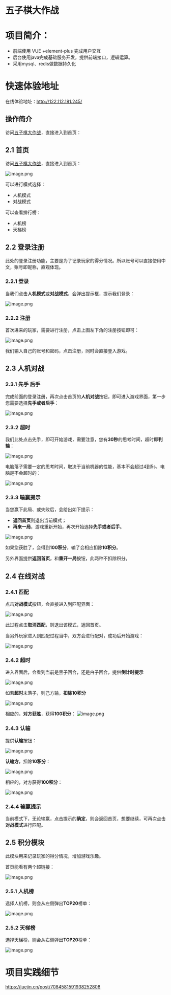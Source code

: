 # 五子棋大作战

# 项目简介：
* 前端使用 VUE +element-plus 完成用户交互
* 后台使用java完成基础服务开发，提供前端接口，逻辑运算。
* 采用mysql、redis做数据持久化

# 快速体验地址
在线体验地址：http://122.112.181.245/

## 操作简介

访问[五子棋大作战](http://122.112.181.245/)，直接进入到首页：


## 2.1 首页
访问[五子棋大作战](http://122.112.181.245/)，直接进入到首页：


![image.png](https://p1-juejin.byteimg.com/tos-cn-i-k3u1fbpfcp/ee35c0d6b02c4eedb676cfc8fc49b234~tplv-k3u1fbpfcp-watermark.image?)

可以进行模式选择：
* 人机模式
* 对战模式

可以查看排行榜：
* 人机榜
* 天梯榜

## 2.2 登录注册
此处的登录注册功能，主要是为了记录玩家的得分情况。所以账号可以直接使用中文，账号即昵称，直观体现。

### 2.2.1 登录
当我们点击**人机模式**或**对战模式**，会弹出提示框，提示我们登录：

![image.png](https://p9-juejin.byteimg.com/tos-cn-i-k3u1fbpfcp/79cacf13a0c048a3b043cf4bde2b66db~tplv-k3u1fbpfcp-watermark.image?)

### 2.2.2 注册
首次进来的玩家，需要进行注册，点击上图左下角的注册按钮即可：

![image.png](https://p6-juejin.byteimg.com/tos-cn-i-k3u1fbpfcp/004386ff4963499fb4242d32da708f47~tplv-k3u1fbpfcp-watermark.image?)

我们输入自己的账号和密码，点击注册，同时会直接登入游戏。



## 2.3 人机对战
### 2.3.1 先手 后手
完成前面的登录注册，再次点击首页的**人机对战**按钮，即可进入游戏界面，第一步您需要选择**先手或者后手**：

![image.png](https://p9-juejin.byteimg.com/tos-cn-i-k3u1fbpfcp/8cb60a395615499c88bce98fd51f6884~tplv-k3u1fbpfcp-watermark.image?)

### 2.3.2 超时
我们此处点击先手，即可开始游戏，需要注意，您有**30秒**的思考时间，超时即**判输**：

![image.png](https://p6-juejin.byteimg.com/tos-cn-i-k3u1fbpfcp/532145c05e094e99812101830f3dcfb8~tplv-k3u1fbpfcp-watermark.image?)

电脑落子需要一定的思考时间，取决于当前机器的性能，基本不会超过4到5s，电脑是不会超时的：


![image.png](https://p9-juejin.byteimg.com/tos-cn-i-k3u1fbpfcp/ee2553296abf45a9a3bde4ebca8a533b~tplv-k3u1fbpfcp-watermark.image?)

### 2.3.3 输赢提示
当您赢下此局、或失败后，会给出如下提示：
* **返回首页**则退出当前模式；
* **再来一局**，游戏重新开始，再次开始选择**先手或者后手**。

![image.png](https://p3-juejin.byteimg.com/tos-cn-i-k3u1fbpfcp/fe615671b79649da9aa2e26819262e7d~tplv-k3u1fbpfcp-watermark.image?)


如果您获胜了，会得到**100积分**，输了会相应扣除**10积分**。

另外界面提供**返回首页**，和**重开一局**按钮，此两种不扣除积分。

## 2.4 在线对战
### 2.4.1 匹配
点击**对战模式**按钮，会直接进入到匹配界面：

![image.png](https://p9-juejin.byteimg.com/tos-cn-i-k3u1fbpfcp/a089ddad83c14bfe90b2290738ecd41c~tplv-k3u1fbpfcp-watermark.image?)

此过程点击**取消匹配**，则退出该模式，返回首页。

当另外玩家进入到匹配过程当中，双方会进行配对，成功后开始游戏：


![image.png](https://p3-juejin.byteimg.com/tos-cn-i-k3u1fbpfcp/777efc6477d0460e8c22300e9c8d763d~tplv-k3u1fbpfcp-watermark.image?)

### 2.4.2 超时
进入界面后，会看到当前是黑子回合，还是白子回合，提供**倒计时提示**


![image.png](https://p6-juejin.byteimg.com/tos-cn-i-k3u1fbpfcp/29481ae443de49afbfc5ef0f1cf239ef~tplv-k3u1fbpfcp-watermark.image?)

如若**超时**未落子，则己方输，**扣除10积分**


![image.png](https://p6-juejin.byteimg.com/tos-cn-i-k3u1fbpfcp/5e199a3b32c84f0b91dbcea40dbaa507~tplv-k3u1fbpfcp-watermark.image?)

相应的，**对方获胜**，获得**100积分**：
![image.png](https://p6-juejin.byteimg.com/tos-cn-i-k3u1fbpfcp/27304d3fb4cb4ec1baa069834d8f5ec7~tplv-k3u1fbpfcp-watermark.image?)

### 2.4.3 认输
提供**认输**按钮：

![image.png](https://p6-juejin.byteimg.com/tos-cn-i-k3u1fbpfcp/c0425f87e3bb4287ae6ad52fe3d4e6cc~tplv-k3u1fbpfcp-watermark.image?)

**认输方**，扣除**10积分**：

![image.png](https://p9-juejin.byteimg.com/tos-cn-i-k3u1fbpfcp/af9c0a50c7c146a38c0a13ee197155b3~tplv-k3u1fbpfcp-watermark.image?)

相应的，对方获得**100积分**：

![image.png](https://p6-juejin.byteimg.com/tos-cn-i-k3u1fbpfcp/25a4a90293234ca8bc052aa7d58697d6~tplv-k3u1fbpfcp-watermark.image?)

### 2.4.4 输赢提示

当前模式下，无论输赢，点击提示的**确定**，则会返回首页，想要继续，可再次点击**对战模式**进行匹配。



## 2.5 积分模块

此模块用来记录玩家的得分情况，增加游戏乐趣。

首页能看有两个超链接：


![image.png](https://p9-juejin.byteimg.com/tos-cn-i-k3u1fbpfcp/121307cfdfe04fe49cbf44eb1838c665~tplv-k3u1fbpfcp-watermark.image?)
### 2.5.1 人机榜
选择人机榜，则会从左侧弹出**TOP20**榜单：


![image.png](https://p3-juejin.byteimg.com/tos-cn-i-k3u1fbpfcp/ab2bc6afe103472388cc3772bba0dae6~tplv-k3u1fbpfcp-watermark.image?)

### 2.5.2 天梯榜

选择天梯榜，则会从右侧弹出**TOP20**榜单：


![image.png](https://p3-juejin.byteimg.com/tos-cn-i-k3u1fbpfcp/82cd0b4831a4419aaedf0560ff93140c~tplv-k3u1fbpfcp-watermark.image?)


# 项目实践细节

https://juejin.cn/post/7084581591938252808
